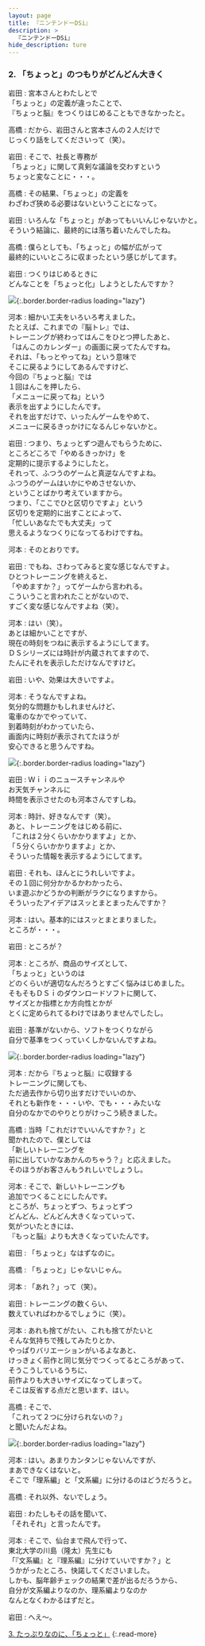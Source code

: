 ```yaml
---
layout: page
title: 『ニンテンドーDSi』
description: >
  『ニンテンドーDSi』
hide_description: ture
---
```


### 2. 「ちょっと」のつもりがどんどん大きく

岩田
: 宮本さんとわたしとで<br>「ちょっと」の定義が違ったことで、<br>『ちょっと脳』をつくりはじめることもできなかったと。

高橋
: だから、岩田さんと宮本さんの２人だけで<br>じっくり話をしてくださいって（笑）。

岩田
: そこで、社長と専務が<br>「ちょっと」に関して真剣な議論を交わすという<br>ちょっと変なことに・・・。

高橋
: その結果、「ちょっと」の定義を<br>わざわざ狭める必要はないということになって。

岩田
: いろんな「ちょっと」があってもいいんじゃないかと。<br>そういう結論に、最終的には落ち着いたんでしたね。

高橋
: 僕らとしても、「ちょっと」の幅が広がって<br>最終的にいいところに収まったという感じがしてます。

岩田
: つくりはじめるときに<br>どんなことを「ちょっと化」しようとしたんですか？

![](/interviews/jp/nds/XXXX/vol1/img/image06.jpg){:.border.border-radius loading="lazy"}

河本
: 細かい工夫をいろいろ考えました。<br>たとえば、これまでの『脳トレ』では、<br>トレーニングが終わってはんこをひとつ押したあと、<br>「はんこのカレンダー」の画面に戻ってたんですね。<br>それは、「もっとやってね」という意味で<br>そこに戻るようにしてあるんですけど、<br>今回の『ちょっと脳』では<br>１回はんこを押したら、<br>「メニューに戻ってね」という<br>表示を出すようにしたんです。<br>それを出すだけで、いったんゲームをやめて、<br>メニューに戻るきっかけになるんじゃないかと。

岩田
: つまり、ちょっとずつ遊んでもらうために、<br>ところどころで「やめるきっかけ」を<br>定期的に提示するようにしたと。<br>それって、ふつうのゲームと真逆なんですよね。<br>ふつうのゲームはいかにやめさせないか、<br>ということばかり考えていますから。<br>つまり、「ここでひと区切りですよ」という<br>区切りを定期的に出すことによって、<br>「忙しいあなたでも大丈夫」って<br>思えるようなつくりになってるわけですね。

河本
: そのとおりです。

岩田
: でもね、さわってみると変な感じなんですよ。<br>ひとつトレーニングを終えると、<br>「やめますか？」ってゲームから言われる。<br>こういうこと言われたことがないので、<br>すごく変な感じなんですよね（笑）。

河本
: はい（笑）。<br>あとは細かいことですが、<br>現在の時刻をつねに表示するようにしてます。<br>ＤＳシリーズには時計が内蔵されてますので、<br>たんにそれを表示しただけなんですけど。

岩田
: いや、効果は大きいですよ。

河本
: そうなんですよね。<br>気分的な問題かもしれませんけど、<br>電車のなかでやっていて、<br>到着時刻がわかっていたら、<br>画面内に時刻が表示されてたほうが<br>安心できると思うんですね。

![](/interviews/jp/nds/XXXX/vol1/img/image07.jpg){:.border.border-radius loading="lazy"}

岩田
: Ｗｉｉのニュースチャンネルや<br>お天気チャンネルに<br>時間を表示させたのも河本さんですしね。

河本
: 時計、好きなんです（笑）。<br>あと、トレーニングをはじめる前に、<br>「これは２分くらいかかりますよ」とか、<br>「５分くらいかかりますよ」とか、<br>そういった情報を表示するようにしてます。

岩田
: それも、ほんとにうれしいですよ。<br>その１回に何分かかるかわかったら、<br>いま遊ぶかどうかの判断がラクになりますから。<br>そういったアイデアはスッとまとまったんですか？

河本
: はい。基本的にはスッとまとまりました。<br>ところが・・・。

岩田
: ところが？

河本
: ところが、商品のサイズとして、<br>「ちょっと」というのは<br>どのくらいが適切なんだろうとすごく悩みはじめました。<br>そもそもＤＳｉのダウンロードソフトに関して、<br>サイズとか指標とか方向性とかが<br>とくに定められてるわけではありませんでしたし。

岩田
: 基準がないから、ソフトをつくりながら<br>自分で基準をつくっていくしかないんですよね。

![](/interviews/jp/nds/XXXX/vol1/img/image08.jpg){:.border.border-radius loading="lazy"}

河本
: だから『ちょっと脳』に収録する<br>トレーニングに関しても、<br>ただ過去作から切り出すだけでいいのか、<br>それとも新作を・・・いや、でも・・・みたいな<br>自分のなかでのやりとりがけっこう続きました。

高橋
: 当時「これだけでいいんですか？」と<br>聞かれたので、僕としては<br>「新しいトレーニングを<br>前に出していかなあかんのちゃう？」と応えました。<br>そのほうがお客さんもうれしいでしょうし。

河本
: そこで、新しいトレーニングも<br>追加でつくることにしたんです。<br>ところが、ちょっとずつ、ちょっとずつ<br>どんどん、どんどん大きくなっていって、<br>気がついたときには、<br>『もっと脳』よりも大きくなっていたんです。

岩田
: 「ちょっと」なはずなのに。

高橋
: 「ちょっと」じゃないじゃん。

河本
: 「あれ？」って（笑）。

岩田
: トレーニングの数くらい、<br>数えていればわかるでしょうに（笑）。

河本
: あれも捨てがたい、これも捨てがたいと<br>そんな気持ちで残してみたりとか、<br>やっぱりバリエーションがいるよなあと、<br>けっきょく前作と同じ気分でつくってるところがあって、<br>そうこうしているうちに、<br>前作よりも大きいサイズになってしまって。<br>そこは反省する点だと思います、はい。

高橋
: そこで、<br>「これって２つに分けられないの？」<br>と聞いたんだよね。

![](/interviews/jp/nds/XXXX/vol1/img/image09.jpg){:.border.border-radius loading="lazy"}

河本
: はい。あまりカンタンじゃないんですが、<br>まあできなくはないと。<br>そこで「理系編」と「文系編」に分けるのはどうだろうと。 

高橋
: それ以外、ないでしょう。

岩田
: わたしもその話を聞いて、<br>「それそれ」と言ったんです。

河本
: そこで、仙台まで飛んで行って、<br>東北大学の川島（隆太）先生にも<br>「『文系編』と『理系編』に分けていいですか？」と<br>うかがったところ、快諾してくださいました。<br>しかも、脳年齢チェックの結果で差が出るだろうから、<br>自分が文系編よりなのか、理系編よりなのか<br>なんとなくわかるはずだと。

岩田
: へえ〜。

[3. たっぷりなのに、「ちょっと」](3.md)
{:.read-more}

